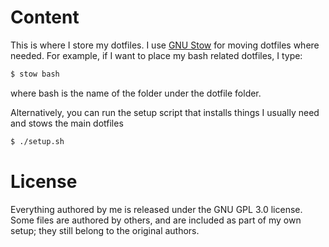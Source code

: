 # Content
This is where I store my dotfiles. I use [GNU Stow](http://brandon.invergo.net/news/2012-05-26-using-gnu-stow-to-manage-your-dotfiles.html) for moving dotfiles where needed. For example, if I want to place my bash related dotfiles, I type:
```sh
$ stow bash
```
where bash is the name of the folder under the dotfile folder.

Alternatively, you can run the setup script that installs things I usually need and stows the main dotfiles
```sh
$ ./setup.sh
```


# License
Everything authored by me is released under the GNU GPL 3.0 license. Some files are authored by others, and are included as part of my own setup; they still belong to the original authors.
